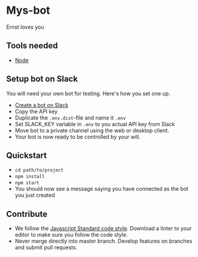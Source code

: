 # Mys-bot
Ernst loves you

## Tools needed
- [Node](https://nodejs.org/en/)

## Setup bot on Slack
You will need your own bot for testing. Here's how you set one up.

- [Create a bot on Slack](https://mysgruppen.slack.com/services/new/bot)
- Copy the API key
- Duplicate the `.env.dist`-file and name it `.env`
- Set SLACK_KEY variable in `.env` to you actual API key from Slack
- Move bot to a private channel using the web or desktop client.
- Your bot is now ready to be controlled by your will.

## Quickstart
- `cd path/to/project`
- `npm install`
- `npm start`
- You should now see a message saying you have connected as the bot you just created

## Contribute
- We follow the [Javascript Standard code style](https://github.com/feross/standard). Download a linter to your editor to make sure you follow the code style.
- Never merge directly into master branch. Develop features on branches and submit pull requests.